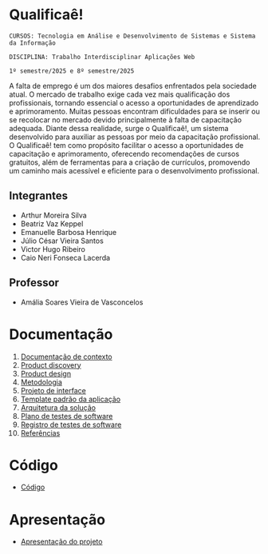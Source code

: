 # Qualificaê!

`CURSOS: Tecnologia em Análise e Desenvolvimento de Sistemas e Sistema da Informação`

`DISCIPLINA: Trabalho Interdisciplinar Aplicações Web`

`1º semestre/2025 e 8º semestre/2025`

A falta de emprego é um dos maiores desafios enfrentados pela sociedade atual. O mercado de trabalho exige cada vez mais qualificação dos profissionais, tornando essencial o acesso a oportunidades de aprendizado e aprimoramento. Muitas pessoas encontram dificuldades para se inserir ou se recolocar no mercado devido principalmente à falta de capacitação adequada. Diante dessa realidade, surge o Qualificaê!, um sistema desenvolvido para auxiliar as pessoas por meio da capacitação profissional. O Qualificaê! tem como propósito facilitar o acesso a oportunidades de capacitação e aprimoramento, oferecendo recomendações de cursos gratuitos, além de ferramentas para a criação de currículos, promovendo um caminho mais acessível e eficiente para o desenvolvimento profissional.


## Integrantes

* Arthur Moreira Silva
* Beatriz Vaz Keppel
* Emanuelle Barbosa Henrique
* Júlio César Vieira Santos
* Victor Hugo Ribeiro
* Caio Neri Fonseca Lacerda


## Professor

* Amália Soares Vieira de Vasconcelos


# Documentação

<ol>
<li><a href="docs/01-Contexto.md"> Documentação de contexto</a></li>
<li><a href="docs/02-Product-discovery.md"> Product discovery</a></li>
<li><a href="docs/03-Product-design.md"> Product design</a></li>
<li><a href="docs/04-Metodologia.md"> Metodologia</a></li>
<li><a href="docs/05-Projeto-interface.md"> Projeto de interface</a></li>
<li><a href="docs/06-Template-padrao.md"> Template padrão da aplicação</a></li>
<li><a href="docs/07-Arquitetura-solucao.md"> Arquitetura da solução</a></li>
<li><a href="docs/08-Plano-testes-software.md"> Plano de testes de software</a></li>
<li><a href="docs/09-Registro-testes-software.md"> Registro de testes de software</a></li>
<li><a href="docs/10-Referencias.md"> Referências</a></li>
</ol>

# Código

* <a href="src/README.md">Código</a>

# Apresentação

* <a href="presentation/README.md">Apresentação do projeto</a>
